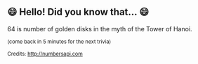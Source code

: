 ## :smile: Hello! Did you know that... :smile:
64 is number of golden disks in the myth of the Tower of Hanoi.

<sup>(come back in 5 minutes for the next trivia)</sup>


<sup>Credits: http://numbersapi.com</sup>

